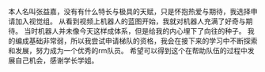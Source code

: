 本人名叫张益嘉，没有有什么特长与极具的天赋，只是怀抱热爱与期待，我选择申请加入视觉组。
从看到视频上机器人的蓝图开始，我就对机器人充满了好奇与期待。
当时机器人并未像今天这样成体系，但是给我的内心埋下了向往的种子。
我的编成基础非常弱，所以我尝试申请梯队的资格，我会在接下来的学习中不断探索和发展，努力成为一个优秀的rm队员。
希望可以得到这个在帮助队伍的过程中发展自己机会，感谢学长学姐。

